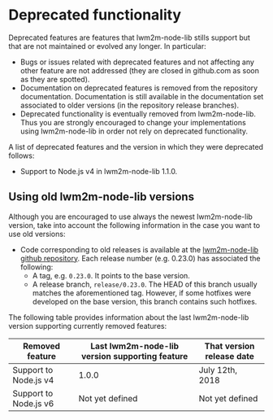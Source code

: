 # Deprecated functionality

Deprecated features are features that lwm2m-node-lib stills support but that are
not maintained or evolved any longer. In particular:

-   Bugs or issues related with deprecated features and not affecting
    any other feature are not addressed (they are closed in github.com
    as soon as they are spotted).
-   Documentation on deprecated features is removed from the repository documentation.
    Documentation is still available in the documentation set associated to older versions
    (in the repository release branches).
-   Deprecated functionality is eventually removed from lwm2m-node-lib. Thus you
    are strongly encouraged to change your implementations using lwm2m-node-lib
    in order not rely on deprecated functionality.

A list of deprecated features and the version in which they were deprecated follows:

* Support to Node.js v4 in lwm2m-node-lib 1.1.0.

## Using old lwm2m-node-lib versions

Although you are encouraged to use always the newest lwm2m-node-lib version, take into account the following
information in the case you want to use old versions:

* Code corresponding to old releases is
  available at the [lwm2m-node-lib github repository](https://github.com/telefonicaid/lwm2m-node-lib). Each release number
  (e.g. 0.23.0) has associated the following:
	* A tag, e.g. `0.23.0`. It points to the base version.
	* A release branch, `release/0.23.0`. The HEAD of this branch usually matches the aforementioned tag. However, if some
    hotfixes were developed on the base version, this branch contains such hotfixes.

The following table provides information about the last lwm2m-node-lib version supporting currently removed features:

| **Removed feature**                                                        | **Last lwm2m-node-lib version supporting feature** | **That version release date**   |
|----------------------------------------------------------------------------|-------------------------------------------|---------------------------------|
| Support to Node.js v4                                                      | 1.0.0                                     | July 12th, 2018                  |
| Support to Node.js v6                    | Not yet defined                 | Not yet defined               